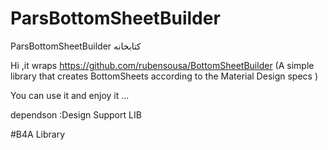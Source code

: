 # ParsBottomSheetBuilder
ParsBottomSheetBuilder کتابخانه 


Hi ,it wraps https://github.com/rubensousa/BottomSheetBuilder (A simple library that creates BottomSheets according to the Material Design specs )

You can use it and enjoy it ...

dependson :Design Support LIB

 
#B4A Library

